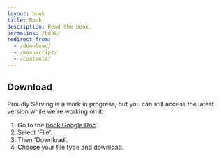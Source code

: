```yaml
---
layout: book
title: Book
description: Read the book.
permalink: /book/
redirect_from:
  - /download/
  - /manuscript/
  - /contents/
---
```


## Download

Proudly Serving is a work in progress, but you can still access the latest version while we're working on it.

1. Go to the [book Google Doc](https://docs.google.com/document/d/1rruJsEF8-E3qTVCv0Giw2mK43HcNS4d7233rgGk9wjw/edit?usp=sharing).
2. Select 'File'.
3. Then 'Download'.
4. Choose your file type and download.